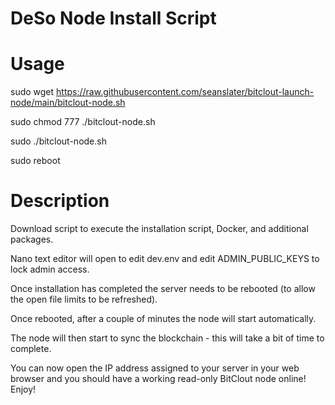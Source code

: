# DeSo Node Install Script



# Usage 

sudo wget https://raw.githubusercontent.com/seanslater/bitclout-launch-node/main/bitclout-node.sh

sudo chmod 777 ./bitclout-node.sh

sudo ./bitclout-node.sh

sudo reboot



# Description

Download script to execute the installation script, Docker, and additional packages.

Nano text editor will open to edit dev.env and edit ADMIN_PUBLIC_KEYS to lock admin access. 

Once installation has completed the server needs to be rebooted (to allow the open file limits to be refreshed).

Once rebooted, after a couple of minutes the node will start automatically. 

The node will then start to sync the blockchain - this will take a bit of time to complete. 

You can now open the IP address assigned to your server in your web browser and you should have a working read-only BitClout node online! Enjoy!

